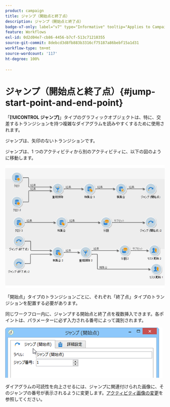 ```yaml
---
product: campaign
title: ジャンプ（開始点と終了点）
description: ジャンプ（開始点と終了点）
badge-v7-only: label="v7" type="Informative" tooltip="Applies to Campaign Classic v7 only"
feature: Workflows
exl-id: 0d2d04e7-cb86-4456-b7cf-513c71210355
source-git-commit: 8debcd3d8fb883b3316cf75187a86bebf15a1d31
workflow-type: tm+mt
source-wordcount: '117'
ht-degree: 100%

---
```


# ジャンプ（開始点と終了点）{#jump-start-point-and-end-point}



「**[!UICONTROL ジャンプ]**」タイプのグラフィックオブジェクトは、特に、交差するトランジションを持つ複雑なダイアグラムを読みやすくするために使用されます。

ジャンプは、矢印のないトランジションです。

ジャンプは、1 つのアクティビティから別のアクティビティに、以下の図のように移動します。

![](assets/s_user_segmentation_jump_sample.png)

「開始点」タイプのトランジションごとに、それぞれ「終了点」タイプのトランジションを配置する必要があります。

同じワークフロー内に、ジャンプする開始点と終了点を複数挿入できます。各ポイントは、パラメーターに必ず入力される番号によって識別されます。

![](assets/s_user_segmentation_jump_in.png)

ダイアグラムの可読性を向上させるには、ジャンプに関連付けられた画像に、そのジャンプの番号が表示されるように変更します。[アクティビティ画像の変更](managing-activity-images.md)を参照してください。
